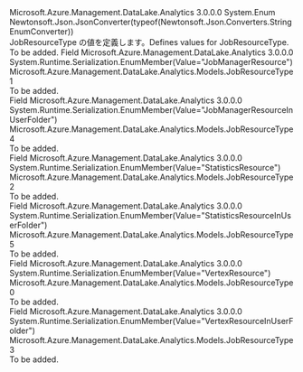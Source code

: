 <Type Name="JobResourceType" FullName="Microsoft.Azure.Management.DataLake.Analytics.Models.JobResourceType">
  <TypeSignature Language="C#" Value="public enum JobResourceType" />
  <TypeSignature Language="ILAsm" Value=".class public auto ansi sealed JobResourceType extends System.Enum" />
  <TypeSignature Language="DocId" Value="T:Microsoft.Azure.Management.DataLake.Analytics.Models.JobResourceType" />
  <TypeSignature Language="VB.NET" Value="Public Enum JobResourceType" />
  <TypeSignature Language="F#" Value="type JobResourceType = " />
  <AssemblyInfo>
    <AssemblyName>Microsoft.Azure.Management.DataLake.Analytics</AssemblyName>
    <AssemblyVersion>3.0.0.0</AssemblyVersion>
  </AssemblyInfo>
  <Base>
    <BaseTypeName>System.Enum</BaseTypeName>
  </Base>
  <Attributes>
    <Attribute>
      <AttributeName>Newtonsoft.Json.JsonConverter(typeof(Newtonsoft.Json.Converters.StringEnumConverter))</AttributeName>
    </Attribute>
  </Attributes>
  <Docs>
    <summary>
            <span data-ttu-id="abcf3-101">JobResourceType の値を定義します。</span><span class="sxs-lookup"><span data-stu-id="abcf3-101">Defines values for JobResourceType.</span></span>
            </summary>
    <remarks>To be added.</remarks>
  </Docs>
  <Members>
    <Member MemberName="JobManagerResource">
      <MemberSignature Language="C#" Value="JobManagerResource" />
      <MemberSignature Language="ILAsm" Value=".field public static literal valuetype Microsoft.Azure.Management.DataLake.Analytics.Models.JobResourceType JobManagerResource = int32(1)" />
      <MemberSignature Language="DocId" Value="F:Microsoft.Azure.Management.DataLake.Analytics.Models.JobResourceType.JobManagerResource" />
      <MemberSignature Language="VB.NET" Value="JobManagerResource" />
      <MemberSignature Language="F#" Value="JobManagerResource = 1" Usage="Microsoft.Azure.Management.DataLake.Analytics.Models.JobResourceType.JobManagerResource" />
      <MemberType>Field</MemberType>
      <AssemblyInfo>
        <AssemblyName>Microsoft.Azure.Management.DataLake.Analytics</AssemblyName>
        <AssemblyVersion>3.0.0.0</AssemblyVersion>
      </AssemblyInfo>
      <Attributes>
        <Attribute>
          <AttributeName>System.Runtime.Serialization.EnumMember(Value="JobManagerResource")</AttributeName>
        </Attribute>
      </Attributes>
      <ReturnValue>
        <ReturnType>Microsoft.Azure.Management.DataLake.Analytics.Models.JobResourceType</ReturnType>
      </ReturnValue>
      <MemberValue>1</MemberValue>
      <Docs>
        <summary>To be added.</summary>
      </Docs>
    </Member>
    <Member MemberName="JobManagerResourceInUserFolder">
      <MemberSignature Language="C#" Value="JobManagerResourceInUserFolder" />
      <MemberSignature Language="ILAsm" Value=".field public static literal valuetype Microsoft.Azure.Management.DataLake.Analytics.Models.JobResourceType JobManagerResourceInUserFolder = int32(4)" />
      <MemberSignature Language="DocId" Value="F:Microsoft.Azure.Management.DataLake.Analytics.Models.JobResourceType.JobManagerResourceInUserFolder" />
      <MemberSignature Language="VB.NET" Value="JobManagerResourceInUserFolder" />
      <MemberSignature Language="F#" Value="JobManagerResourceInUserFolder = 4" Usage="Microsoft.Azure.Management.DataLake.Analytics.Models.JobResourceType.JobManagerResourceInUserFolder" />
      <MemberType>Field</MemberType>
      <AssemblyInfo>
        <AssemblyName>Microsoft.Azure.Management.DataLake.Analytics</AssemblyName>
        <AssemblyVersion>3.0.0.0</AssemblyVersion>
      </AssemblyInfo>
      <Attributes>
        <Attribute>
          <AttributeName>System.Runtime.Serialization.EnumMember(Value="JobManagerResourceInUserFolder")</AttributeName>
        </Attribute>
      </Attributes>
      <ReturnValue>
        <ReturnType>Microsoft.Azure.Management.DataLake.Analytics.Models.JobResourceType</ReturnType>
      </ReturnValue>
      <MemberValue>4</MemberValue>
      <Docs>
        <summary>To be added.</summary>
      </Docs>
    </Member>
    <Member MemberName="StatisticsResource">
      <MemberSignature Language="C#" Value="StatisticsResource" />
      <MemberSignature Language="ILAsm" Value=".field public static literal valuetype Microsoft.Azure.Management.DataLake.Analytics.Models.JobResourceType StatisticsResource = int32(2)" />
      <MemberSignature Language="DocId" Value="F:Microsoft.Azure.Management.DataLake.Analytics.Models.JobResourceType.StatisticsResource" />
      <MemberSignature Language="VB.NET" Value="StatisticsResource" />
      <MemberSignature Language="F#" Value="StatisticsResource = 2" Usage="Microsoft.Azure.Management.DataLake.Analytics.Models.JobResourceType.StatisticsResource" />
      <MemberType>Field</MemberType>
      <AssemblyInfo>
        <AssemblyName>Microsoft.Azure.Management.DataLake.Analytics</AssemblyName>
        <AssemblyVersion>3.0.0.0</AssemblyVersion>
      </AssemblyInfo>
      <Attributes>
        <Attribute>
          <AttributeName>System.Runtime.Serialization.EnumMember(Value="StatisticsResource")</AttributeName>
        </Attribute>
      </Attributes>
      <ReturnValue>
        <ReturnType>Microsoft.Azure.Management.DataLake.Analytics.Models.JobResourceType</ReturnType>
      </ReturnValue>
      <MemberValue>2</MemberValue>
      <Docs>
        <summary>To be added.</summary>
      </Docs>
    </Member>
    <Member MemberName="StatisticsResourceInUserFolder">
      <MemberSignature Language="C#" Value="StatisticsResourceInUserFolder" />
      <MemberSignature Language="ILAsm" Value=".field public static literal valuetype Microsoft.Azure.Management.DataLake.Analytics.Models.JobResourceType StatisticsResourceInUserFolder = int32(5)" />
      <MemberSignature Language="DocId" Value="F:Microsoft.Azure.Management.DataLake.Analytics.Models.JobResourceType.StatisticsResourceInUserFolder" />
      <MemberSignature Language="VB.NET" Value="StatisticsResourceInUserFolder" />
      <MemberSignature Language="F#" Value="StatisticsResourceInUserFolder = 5" Usage="Microsoft.Azure.Management.DataLake.Analytics.Models.JobResourceType.StatisticsResourceInUserFolder" />
      <MemberType>Field</MemberType>
      <AssemblyInfo>
        <AssemblyName>Microsoft.Azure.Management.DataLake.Analytics</AssemblyName>
        <AssemblyVersion>3.0.0.0</AssemblyVersion>
      </AssemblyInfo>
      <Attributes>
        <Attribute>
          <AttributeName>System.Runtime.Serialization.EnumMember(Value="StatisticsResourceInUserFolder")</AttributeName>
        </Attribute>
      </Attributes>
      <ReturnValue>
        <ReturnType>Microsoft.Azure.Management.DataLake.Analytics.Models.JobResourceType</ReturnType>
      </ReturnValue>
      <MemberValue>5</MemberValue>
      <Docs>
        <summary>To be added.</summary>
      </Docs>
    </Member>
    <Member MemberName="VertexResource">
      <MemberSignature Language="C#" Value="VertexResource" />
      <MemberSignature Language="ILAsm" Value=".field public static literal valuetype Microsoft.Azure.Management.DataLake.Analytics.Models.JobResourceType VertexResource = int32(0)" />
      <MemberSignature Language="DocId" Value="F:Microsoft.Azure.Management.DataLake.Analytics.Models.JobResourceType.VertexResource" />
      <MemberSignature Language="VB.NET" Value="VertexResource" />
      <MemberSignature Language="F#" Value="VertexResource = 0" Usage="Microsoft.Azure.Management.DataLake.Analytics.Models.JobResourceType.VertexResource" />
      <MemberType>Field</MemberType>
      <AssemblyInfo>
        <AssemblyName>Microsoft.Azure.Management.DataLake.Analytics</AssemblyName>
        <AssemblyVersion>3.0.0.0</AssemblyVersion>
      </AssemblyInfo>
      <Attributes>
        <Attribute>
          <AttributeName>System.Runtime.Serialization.EnumMember(Value="VertexResource")</AttributeName>
        </Attribute>
      </Attributes>
      <ReturnValue>
        <ReturnType>Microsoft.Azure.Management.DataLake.Analytics.Models.JobResourceType</ReturnType>
      </ReturnValue>
      <MemberValue>0</MemberValue>
      <Docs>
        <summary>To be added.</summary>
      </Docs>
    </Member>
    <Member MemberName="VertexResourceInUserFolder">
      <MemberSignature Language="C#" Value="VertexResourceInUserFolder" />
      <MemberSignature Language="ILAsm" Value=".field public static literal valuetype Microsoft.Azure.Management.DataLake.Analytics.Models.JobResourceType VertexResourceInUserFolder = int32(3)" />
      <MemberSignature Language="DocId" Value="F:Microsoft.Azure.Management.DataLake.Analytics.Models.JobResourceType.VertexResourceInUserFolder" />
      <MemberSignature Language="VB.NET" Value="VertexResourceInUserFolder" />
      <MemberSignature Language="F#" Value="VertexResourceInUserFolder = 3" Usage="Microsoft.Azure.Management.DataLake.Analytics.Models.JobResourceType.VertexResourceInUserFolder" />
      <MemberType>Field</MemberType>
      <AssemblyInfo>
        <AssemblyName>Microsoft.Azure.Management.DataLake.Analytics</AssemblyName>
        <AssemblyVersion>3.0.0.0</AssemblyVersion>
      </AssemblyInfo>
      <Attributes>
        <Attribute>
          <AttributeName>System.Runtime.Serialization.EnumMember(Value="VertexResourceInUserFolder")</AttributeName>
        </Attribute>
      </Attributes>
      <ReturnValue>
        <ReturnType>Microsoft.Azure.Management.DataLake.Analytics.Models.JobResourceType</ReturnType>
      </ReturnValue>
      <MemberValue>3</MemberValue>
      <Docs>
        <summary>To be added.</summary>
      </Docs>
    </Member>
  </Members>
</Type>